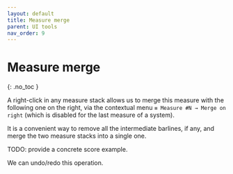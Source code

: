 ```yaml
---
layout: default
title: Measure merge
parent: UI tools
nav_order: 9
---
```

# Measure merge
{: .no_toc }

A right-click in any measure stack allows us to merge this measure with the following one
on the right, via the contextual menu `≡ Measure #N → Merge on right`
 (which is disabled for the last measure of a system).

It is a convenient way to remove all the intermediate barlines, if any, and merge the two
measure stacks into a single one.

TODO: provide a concrete score example.

We can undo/redo this operation.
